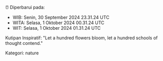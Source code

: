 ⏰ Diperbarui pada:
- WIB: Senin, 30 September 2024 23.31.24 UTC
- WITA: Selasa, 1 Oktober 2024 00.31.24 UTC
- WIT: Selasa, 1 Oktober 2024 01.31.24 UTC

Kutipan Inspiratif:
"Let a hundred flowers bloom, let a hundred schools of thought contend."


Kategori: nature

